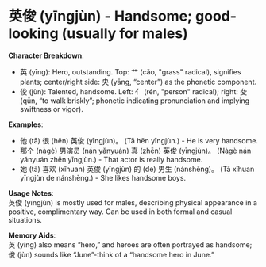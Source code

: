 # **英俊 (yīngjùn) - Handsome; good-looking (usually for males)**

**Character Breakdown**:  
- 英 (yīng): Hero, outstanding. Top: 艹 (cǎo, "grass" radical), signifies plants; center/right side: 央 (yāng, “center”) as the phonetic component.  
- 俊 (jùn): Talented, handsome. Left: 亻 (rén, "person" radical); right: 夋 (qūn, “to walk briskly”; phonetic indicating pronunciation and implying swiftness or vigor).

**Examples**:  
- 他 (tā) 很 (hěn) 英俊 (yīngjùn)。 (Tā hěn yīngjùn.) - He is very handsome.  
- 那个 (nàgè) 男演员 (nán yǎnyuán) 真 (zhēn) 英俊 (yīngjùn)。 (Nàgè nán yǎnyuán zhēn yīngjùn.) - That actor is really handsome.  
- 她 (tā) 喜欢 (xǐhuan) 英俊 (yīngjùn) 的 (de) 男生 (nánshēng)。 (Tā xǐhuan yīngjùn de nánshēng.) - She likes handsome boys.

**Usage Notes**:  
英俊 (yīngjùn) is mostly used for males, describing physical appearance in a positive, complimentary way. Can be used in both formal and casual situations.

**Memory Aids**:  
英 (yīng) also means “hero,” and heroes are often portrayed as handsome; 俊 (jùn) sounds like “June”-think of a “handsome hero in June.”